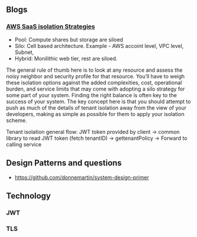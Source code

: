 ## Blogs
### [AWS SaaS isolation Strategies](https://d1.awsstatic.com/whitepapers/saas-tenant-isolation-strategies.pdf)
* Pool: Compute shares but storage are siloed
* Silo: Cell based architecture. Example - AWS accoint level, VPC level, Subnet, 
* Hybrid: Monilithic web tier, rest are siloed. 

The general rule of thumb here is to look at any resource and assess the noisy neighbor and security profile for that resource. You’ll have to weigh these isolation options against the added complexities, cost, operational burden, and service limits that may come with adopting a silo strategy for some part of your system. Finding the right balance is often key to the success of your system.
The key concept here is that you should attempt to push as much of the details of tenant isolation away from the view of your developers, making as simple as possible for them to apply your isolation scheme.

Tenant isolation general flow: JWT token provided by client -> common library to read JWT token (fetch tenantID) -> gettenantPolicy -> Forward to calling service

## Design Patterns and questions 
* https://github.com/donnemartin/system-design-primer

## Technology 
### JWT
### TLS 
